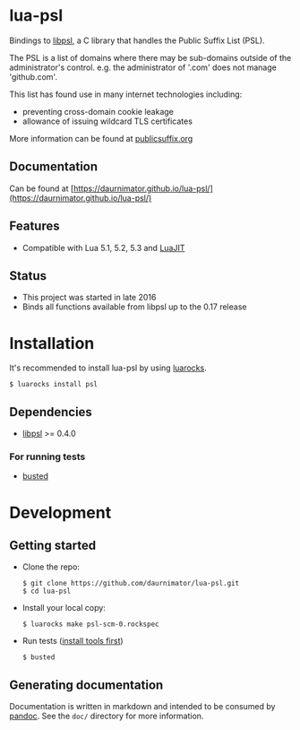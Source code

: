# lua-psl

Bindings to [libpsl](https://github.com/rockdaboot/libpsl), a C library that handles the Public Suffix List (PSL).

The PSL is a list of domains where there may be sub-domains outside of the administrator's control.
e.g. the administrator of '.com' does not manage 'github.com'.

This list has found use in many internet technologies including:
  
  - preventing cross-domain cookie leakage
  - allowance of issuing wildcard TLS certificates

More information can be found at [publicsuffix.org](https://publicsuffix.org/)

## Documentation

Can be found at [https://daurnimator.github.io/lua-psl/](https://daurnimator.github.io/lua-psl/)


## Features

  - Compatible with Lua 5.1, 5.2, 5.3 and [LuaJIT](http://luajit.org/)


## Status

  - This project was started in late 2016
  - Binds all functions available from libpsl up to the 0.17 release


# Installation

It's recommended to install lua-psl by using [luarocks](https://luarocks.org/).

    $ luarocks install psl

## Dependencies

  - [libpsl](https://github.com/rockdaboot/libpsl) >= 0.4.0

### For running tests

  - [busted](http://olivinelabs.com/busted/)


# Development

## Getting started

  - Clone the repo:
    ```
    $ git clone https://github.com/daurnimator/lua-psl.git
    $ cd lua-psl
    ```

  - Install your local copy:
    ```
    $ luarocks make psl-scm-0.rockspec
    ```

  - Run tests ([install tools first](#for-running-tests))
    ```
    $ busted
    ```


## Generating documentation

Documentation is written in markdown and intended to be consumed by [pandoc](http://pandoc.org/). See the `doc/` directory for more information.
